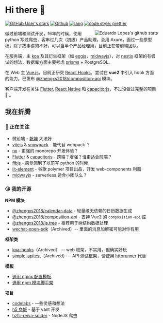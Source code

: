 

# Hi there 👋

[![GitHub User's stars](https://img.shields.io/github/stars/zhengxs2018?style=social)](https://github.com/zhengxs2018)
[![Github](https://img.shields.io/github/followers/zhengxs2018?label=Follow&style=social)](https://github.com/zhengxs2018)
[![lang](https://img.shields.io/badge/lang-typescript-informational)](https://www.typescriptlang.org/)
[![code style: prettier](https://img.shields.io/badge/code_style-prettier-ff69b4.svg?style=flat-square)](https://github.com/prettier/prettier)


<img  src="https://github-readme-stats.vercel.app/api?username=zhengxs2018&show_icons=true" alt="Eduardo Lopes's github stats" align="right" >


做过前端和测试开发，16年的时候，使用 python 写过爬虫，客串过几次（初级）产品助理，会用 Axure，画过一些原型稿，除了故事讲的不好，可以当半个产品经理用，目前正在带前端团队。

在服务端，主 [koa] 及其衍生框架（如 [eggjs]，[midwayjs]），对 [nestjs] 框架的有尝试的想法，数据库方面主要考虑 [prisma] + PostgreSQL。

在 Web 主 [Vue.js][vuejs]，目前正研究 [React Hooks]，尝试在 **vue2** 中引入 hook 方面的能力，已发布 [@zhengxs2018/composition-api] 模块。

客户端开发在关注 [Flutter], [React Native][reactnative] 和 [capacitorjs]，不过没做过完整的项目 👻 。


## 我在折腾


### 🧐 正在关注


- 微前端 - [乾坤](http://qiankun.umijs.org/) 大法好
- [vitejs][vitejs] & [snowpack][snowpack] - 能代替 webpack ？
- [nx][nx] - 更强的 monorepo 开发体验？
- [Flutter][flutter] & [capacitorjs] - 跨端？增强？谁更适合前端？
- [fibjs](https://github.com/fibjs/fibjs) - 感觉回到了以前写 python 的时候
- [lit-element](https://lit-element.polymer-project.org/) - 谷歌 polymer 项目出品，开发 web-components 利器
- [midwayjs][midwayjs] - serverless 适合小团队么？

### 😘 我的开源
  
**NPM 模块**
  
- [@zhengxs2018/calendar-data](https://github.com/zhengxs2018/calendar-data) - 轻量级无依赖的日历数据生成
- [@zhengxs2018/composition-api] - 支持 Vue2 的 `composition-api` 库
- [@zhengxs2018/js.tree](https://github.com/zhengxs2018/js.tree) - 推荐用于树结构数据处理
- [wechat-open-sdk](https://github.com/zhengxs2018/wechat-open-sdk)（Archived）-- 里面的消息加解密可能对你有用

**框架类**

- [koa-hooks](https://github.com/zhengxs2018/koa-hooks)（Archived） -- web 框架，不实用，但确实好玩
- [simple-apitest](http://github.com/zhengxs2018/simple-apitest)（Archived）-- API 测试框架，请使用 [httprunner](https://github.com/httprunner/httprunner) 代替

**模板**

- [通用 nginx 配置模板](https://github.com/LittleDonkeyTechnologyCom/nginx-conf)
- [通用 npm 模块脚手架](https://github.com/zhengxs2018/shared-node-browser-library-boilerplate)

**项目**

- [codelabs](https://github.com/zhengxs2018/codelabs) - 一些灵感和想法
- [h5 商城](https://github.com/zhengxs2018/haowu.h5.mall) - 基于 vant 开发
- [hzfc-reiva-spider](https://github.com/zhengxs2018/hzfc-reiva-spider) - NodeJS 爬虫


[koa]: https://koajs.com/
[eggjs]: https://eggjs.org/
[midwayjs]: https://midwayjs.org/
[nestjs]: https://nestjs.com/

[prisma]: https://www.prisma.io/

[flutter]: https://flutter.dev/
[reactnative]:https://reactnative.dev/
[vuejs]: https://cn.vuejs.org/index.html
[capacitorjs]: https://capacitorjs.com/

[vitejs]: http://github.com/vuejs/vite
[snowpack]: https://www.snowpack.dev/

[React Hooks]: https://zh-hans.reactjs.org/docs/hooks-intro.html
[@zhengxs2018/composition-api]: https://github.com/zhengxs2018/composition-api
[@zhengxs2018/vue-hooks]: https://github.com/zhengxs2018/vue-hooks
[nx]: https://github.com/nrwl/nx

